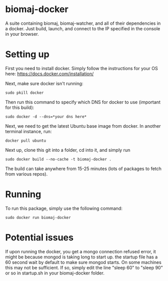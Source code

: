 # biomaj-docker
A suite containing biomaj, biomaj-watcher, and all of their dependencies in a docker. Just build, launch, and connect to the IP specified in the console in your browser.

# Setting up
First you need to install docker. Simply follow the instructions for your OS here: https://docs.docker.com/installation/

Next, make sure docker isn't running:

    sudo pkill docker

Then run this command to specify which DNS for docker to use (important for this build):

    sudo docker -d --dns=*your dns here*
    
Next, we need to get the latest Ubuntu base image from docker. In another terminal instance, run:

    docker pull ubuntu

Next up, clone this git into a folder, cd into it, and simply run 

    sudo docker build --no-cache -t biomaj-docker .

The build can take anywhere from 15-25 minutes (lots of packages to fetch from various repos).

# Running
To run this package, simply use the following command: 

    sudo docker run biomaj-docker

# Potential issues
If upon running the docker, you get a mongo connection refused error, it might be because mongod is taking long to start up. the startup file has a 60 second wait by default to make sure mongod starts. On some machines this may not be sufficient. If so, simply edit the line "sleep 60" to "sleep 90" or so in startup.sh in your biomaj-docker folder.
